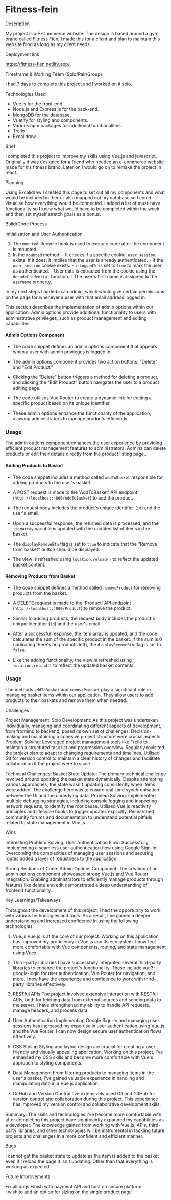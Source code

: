 # Fitness-fein

Description

My project is a E-Commerce website. The design is based around a gym brand called Fitness Fien, I made this for a client and plan to maintain this website food as long as my client needs. 


Deployment link

https://fitness-fien.netlify.app/ 


Timeframe & Working Team (Solo/Pair/Group)

I had 7 days to complete this project and I worked on it solo.


Technologies Used

- Vue.js for the front-end. 
- Node.js and Express.js for the back-end. 
- MongoDB for the database. 
- Vuetify for styling and components. 
- Various npm packages for additional functionalities.
- Trello
- Excalidraw


Brief

I completed this project to improve my skills using Vue.js and javascript. Originally it was designed for a friend who needed an e-commerce website made for his fitness brand. Later on I would go on to remake the project in react.


Planning

Using Excalidraw I created this page to set out all my components and what would be included in them. I also mapped out my database so I could visualise how everything would be connected. I added a list of must-have functionality so I knew what would have to be completed within the week and then set myself stretch goals as a bonus.


Build/Code Process

Initialization and User Authentication 
1. The `mounted` lifecycle hook is used to execute code after the component is mounted.
 2. In the `mounted` method: - It checks if a specific cookie, `user_session`, exists. If it does, it implies that the user is already authenticated. - If the `user_session` cookie exists: - `isLoggedIn` is set to `true` to mark the user as authenticated. - User data is extracted from the cookie using the `decodeCredential` function. - The user's first name is assigned to the `userName` property. 


In my next steps I added in an admin, which would give certain permissions on the page for whenever a user with that email address logged in.


This section describes the implementation of admin options within our application. Admin options provide additional functionality to users with administrative privileges, such as product management and editing capabilities.

#### Admin Options Component

- The code snippet defines an admin options component that appears when a user with admin privileges is logged in.

- The admin options component provides two action buttons: "Delete" and "Edit Product."

- Clicking the "Delete" button triggers a method for deleting a product, and clicking the "Edit Product" button navigates the user to a product editing page.

- The code utilises Vue Router to create a dynamic link for editing a specific product based on its unique identifier.

- These admin options enhance the functionality of the application, allowing administrators to manage products efficiently.

### Usage

The admin options component enhances the user experience by providing efficient product management features to administrators. Admins can delete products or edit their details directly from the product listing page..




#### Adding Products to Basket

- The code snippet includes a method called `addToBasket` responsible for adding products to the user's basket.

- A POST request is made to the 'AddToBasket' API endpoint (`http://localhost:4000/AddToBasket`) to add the product.

- The request body includes the product's unique identifier (`id`) and the user's email.

- Upon a successful response, the returned data is processed, and the `itemArray` variable is updated with the updated list of items in the basket.

- The `displayRemoveBtn` flag is set to `true` to indicate that the "Remove from basket" button should be displayed.

- The view is refreshed using `location.reload()` to reflect the updated basket content.

#### Removing Products from Basket

- The code snippet defines a method called `removeProduct` for removing products from the basket.

- A DELETE request is made to the 'Product' API endpoint (`http://localhost:4000/Product`) to remove the product.

- Similar to adding products, the request body includes the product's unique identifier (`id`) and the user's email.

- After a successful response, the item array is updated, and the code calculates the sum of the specific product in the basket. If the sum is 0 (indicating there's no products left), the `displayRemoveBtn` flag is set to `false`.

- Like the adding functionality, the view is refreshed using `location.reload()` to reflect the updated basket contents.

### Usage

The methods `addToBasket` and `removeProduct` play a significant role in managing basket items within our application. They allow users to add products to their baskets and remove them when needed.


Challenges

Project Management:
Solo Development: As this project was undertaken individually, managing and coordinating different aspects of development, from frontend to backend, posed its own set of challenges. Decision-making and maintaining a cohesive project structure were crucial aspects.
Problem Solving:
Leveraged project management tools like Trello to maintain a structured task list and progression overview.
Regularly revisited the project plan to adapt to changing requirements and timelines.
Utilised Git for version control to maintain a clear history of changes and facilitate collaboration if the project were to scale.

Technical Challenges:
Basket State Update: The primary technical challenge revolved around updating the basket state dynamically. Despite attempting various approaches, the state wasn't updating consistently when items were added. The challenge here was to ensure real-time synchronisation between the UI and the underlying data.
Problem Solving:
Implemented multiple debugging strategies, including console logging and inspecting network requests, to identify the root cause.
Utilised Vue.js reactivity principles and lifecycle hooks to trigger updates explicitly.
Researched community forums and documentation to understand potential pitfalls related to state management in Vue.js.


Wins

Interesting Problem Solving:
User Authentication Flow: Successfully implementing a seamless user authentication flow using Google Sign-In. Overcoming the complexities of managing user sessions and securing routes added a layer of robustness to the application.


Strong Sections of Code:
Admin Options Component: The creation of an admin options component showcased strong Vue.js and Vue Router integration. Enabling administrators to efficiently manage products through features like delete and edit demonstrated a deep understanding of frontend functionality.


Key Learnings/Takeaways

Throughout the development of this project, I had the opportunity to work with various technologies and tools. As a result, I've gained a deeper understanding and increased confidence in using the following technologies:

1. Vue.js
Vue.js is at the core of our project. Working on this application has improved my proficiency in Vue.js and its ecosystem. I now feel more comfortable with Vue components, routing, and state management using Vuex.

2. Third-party Libraries
I have successfully integrated several third-party libraries to enhance the project's functionality. These include vue3-google-login for user authentication, Vue Router for navigation, and more. I now have the experience and confidence to work with third-party libraries effectively.

3. RESTful APIs
The project involved extensive interaction with RESTful APIs, both for fetching data from external sources and sending data to the server. I have strengthened my ability to handle API requests, manage headers, and process data.
4. User Authentication
Implementing Google Sign-In and managing user sessions has increased my expertise in user authentication using Vue.js and the Vue Router. I can now design secure user authentication flows effectively.

5. CSS Styling
Styling and layout design are crucial for creating a user-friendly and visually appealing application. Working on this project, I've enhanced my CSS skills and become more comfortable with Vue's approach to styling components.

6. Data Management
From filtering products to managing items in the user's basket, I've gained valuable experience in handling and manipulating data in a Vue.js application.

7. GitHub and Version Control
I've extensively used Git and GitHub for version control and collaboration during this project. This experience has improved my version control and collaborative development skills.

Summary:
The skills and technologies I've become more comfortable with after completing this project have significantly expanded my capabilities as a developer. The knowledge gained from working with Vue.js, APIs, third-party libraries, and other technologies will be instrumental in tackling future projects and challenges in a more confident and efficient manner.


Bugs

I cannot get the basket state to update as the item is added to the basket even if I reload the page it isn't updating. Other than that everything is working as expected.


Future Improvements

Fix all bugs 
Finish with payment API and host on secure platform  
I wish to add an option for sizing on the single product page 




